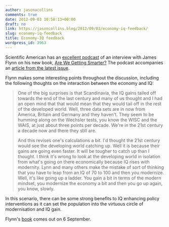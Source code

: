 ```yaml
---
author: jasonacollins
comments: true
date: 2012-09-03 10:58:13+00:00
draft: no
link: https://jasoncollins.blog/2012/09/03/economy-iq-feedback/
slug: economy-iq-feedback
title: Economy-IQ feedback
wordpress_id: 3963
---
```


Scientific American has an [excellent podcast](http://www.scientificamerican.com/podcast/episode.cfm?id=the-flynn-effect-modernity-made-us-12-08-20) of an interview with James Flynn on his new book, [Are We Getting Smarter?](http://www.amazon.com/gp/product/1107609178/ref=as_li_ss_tl?ie=UTF8&camp=1789&creative=390957&creativeASIN=1107609178&linkCode=as2&tag=evolvieconom-20) The podcast accompanies an [article from the latest issue](http://www.scientificamerican.com/article.cfm?id=will-we-keep-getting-smarter-flynn-effect-says-yes).

Flynn makes some interesting points throughout the discussion, including the following thoughts on the interaction between the economy and IQ:



<blockquote>One of the big surprises is that Scandinavia, the IQ gains tailed off towards the end of the last century and many of us thought and I had an open mind that that would mean that they would tail off in the rest of the developed world. Well, three data sets are in now from America, Britain and Germany and they haven't. They seem to be humming along on the Wechsler tests, you know the WISC and the WAIS, at just about three points per decade. We're in the 21st century a decade now and there they still are.

And this revises one's calculations a bit. I'd thought the 21st century would see the developing world catching up. Well it is because their gains are going even faster. It will be tougher to catch up than I thought. I think it's wrong to look at the developing world in isolation from what's going on there economically because IQ rises with modernity. Lynn and many others make the mistake of sort of thinking that you have to leap from an IQ of 70 to 100 and then you modernize. Well, it's like going up a ladder. You gain a bit in terms of the modern mindset, you modernize the economy a bit and then you go up again, you know, slowly.</blockquote>



In this scenario, there can be some strong benefits to IQ enhancing policy interventions as it can set the population into the virtuous circle of modernisation and IQ gain.

Flynn's [book](http://www.amazon.com/gp/product/1107609178/ref=as_li_ss_tl?ie=UTF8&camp=1789&creative=390957&creativeASIN=1107609178&linkCode=as2&tag=evolvieconom-20) comes out on 6 September.
